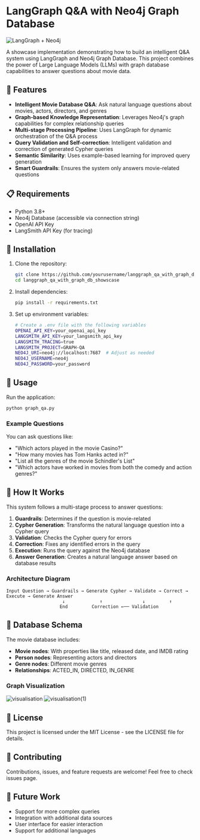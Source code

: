 # LangGraph Q&A with Neo4j Graph Database

![LangGraph + Neo4j](https://raw.githubusercontent.com/langchain-ai/langchain/main/docs/static/img/langchain_langgraph.png)

A showcase implementation demonstrating how to build an intelligent Q&A system using LangGraph and Neo4j Graph Database. This project combines the power of Large Language Models (LLMs) with graph database capabilities to answer questions about movie data.

## 🌟 Features

- **Intelligent Movie Database Q&A**: Ask natural language questions about movies, actors, directors, and genres
- **Graph-based Knowledge Representation**: Leverages Neo4j's graph capabilities for complex relationship queries
- **Multi-stage Processing Pipeline**: Uses LangGraph for dynamic orchestration of the Q&A process
- **Query Validation and Self-correction**: Intelligent validation and correction of generated Cypher queries
- **Semantic Similarity**: Uses example-based learning for improved query generation
- **Smart Guardrails**: Ensures the system only answers movie-related questions

## 📋 Requirements

- Python 3.8+
- Neo4j Database (accessible via connection string)
- OpenAI API Key
- LangSmith API Key (for tracing)

## 🔧 Installation

1. Clone the repository:
   ```bash
   git clone https://github.com/yourusername/langgraph_qa_with_graph_db_showscase.git
   cd langgraph_qa_with_graph_db_showscase
   ```

2. Install dependencies:
   ```bash
   pip install -r requirements.txt
   ```

3. Set up environment variables:
   ```bash
   # Create a .env file with the following variables
   OPENAI_API_KEY=your_openai_api_key
   LANGSMITH_API_KEY=your_langsmith_api_key
   LANGSMITH_TRACING=true
   LANGSMITH_PROJECT=GRAPH-QA
   NEO4J_URI=neo4j://localhost:7687  # Adjust as needed
   NEO4J_USERNAME=neo4j
   NEO4J_PASSWORD=your_password
   ```

## 🚀 Usage

Run the application:

```bash
python graph_qa.py
```

### Example Questions

You can ask questions like:
- "Which actors played in the movie Casino?"
- "How many movies has Tom Hanks acted in?"
- "List all the genres of the movie Schindler's List"
- "Which actors have worked in movies from both the comedy and action genres?"

## 🧠 How It Works

This system follows a multi-stage process to answer questions:

1. **Guardrails**: Determines if the question is movie-related
2. **Cypher Generation**: Transforms the natural language question into a Cypher query
3. **Validation**: Checks the Cypher query for errors
4. **Correction**: Fixes any identified errors in the query
5. **Execution**: Runs the query against the Neo4j database
6. **Answer Generation**: Creates a natural language answer based on database results

### Architecture Diagram

```
Input Question → Guardrails → Generate Cypher → Validate → Correct → Execute → Generate Answer
                     ↓             ↑               ↓         ↑
                    End         Correction ←── Validation
```

## 💾 Database Schema

The movie database includes:
- **Movie nodes**: With properties like title, released date, and IMDB rating
- **Person nodes**: Representing actors and directors
- **Genre nodes**: Different movie genres
- **Relationships**: ACTED_IN, DIRECTED, IN_GENRE

### Graph Visualization

![visualisation](https://github.com/user-attachments/assets/034dc4ea-28f1-400d-b6b8-2c6afa60d0c3)
![visualisation(1)](https://github.com/user-attachments/assets/cd10c772-3e27-43c8-a29a-a6aa246442d9)


## 📄 License

This project is licensed under the MIT License - see the LICENSE file for details.

## 🤝 Contributing

Contributions, issues, and feature requests are welcome! Feel free to check issues page.

## 🔮 Future Work

- Support for more complex queries
- Integration with additional data sources
- User interface for easier interaction
- Support for additional languages
